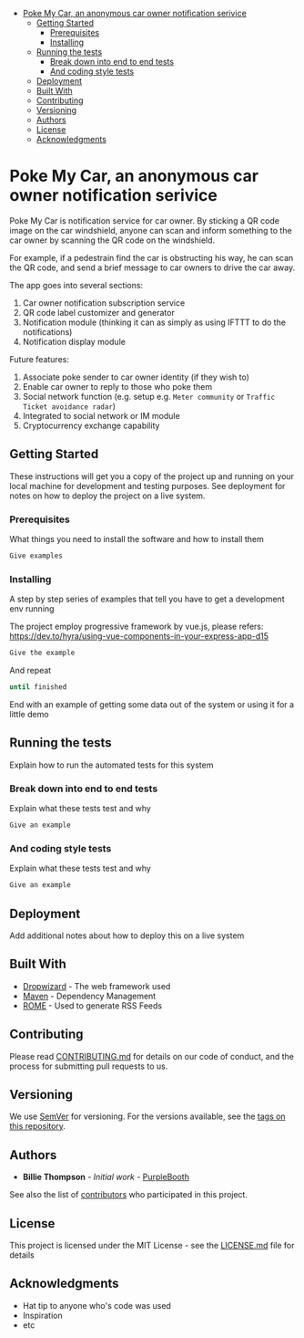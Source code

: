 <!-- TOC -->


- [Poke My Car, an anonymous car owner notification serivice](#poke-my-car--an-anonymous-car-owner-notification-serivice)
    - [Getting Started](#getting-started)
        - [Prerequisites](#prerequisites)
        - [Installing](#installing)
    - [Running the tests](#running-the-tests)
        - [Break down into end to end tests](#break-down-into-end-to-end-tests)
        - [And coding style tests](#and-coding-style-tests)
    - [Deployment](#deployment)
    - [Built With](#built-with)
    - [Contributing](#contributing)
    - [Versioning](#versioning)
    - [Authors](#authors)
    - [License](#license)
    - [Acknowledgments](#acknowledgments)

<!-- /TOC -->

# Poke My Car, an anonymous car owner notification serivice

Poke My Car is notification service for car owner. By sticking a QR code image on the car windshield, anyone can scan and inform something to the car owner by scanning the QR code on the windshield.

For example, if a pedestrain find the car is obstructing his way, he can scan the QR code, and send a brief message to car owners to drive the car away.

The app goes into several sections:

1. Car owner notification subscription service
1. QR code label customizer and generator
1. Notification module (thinking it can as simply as using IFTTT to do the notifications)
1. Notification display module

Future features:

1. Associate poke sender to car owner identity (if they wish to)
1. Enable car owner to reply to those who poke them
1. Social network function (e.g. setup e.g. `Meter community` or `Traffic Ticket avoidance radar`)
1. Integrated to social network or IM module
1. Cryptocurrency exchange capability

## Getting Started

These instructions will get you a copy of the project up and running on your local machine for development and testing purposes. See deployment for notes on how to deploy the project on a live system.

### Prerequisites

What things you need to install the software and how to install them

```bash
Give examples
```

### Installing

A step by step series of examples that tell you have to get a development env running

The project employ progressive framework by vue.js, please refers:
https://dev.to/hyra/using-vue-components-in-your-express-app-d15 

```bash
Give the example
```

And repeat

```bash
until finished
```

End with an example of getting some data out of the system or using it for a little demo

## Running the tests

Explain how to run the automated tests for this system

### Break down into end to end tests

Explain what these tests test and why

```bash
Give an example
```

### And coding style tests

Explain what these tests test and why

```bash
Give an example
```

## Deployment

Add additional notes about how to deploy this on a live system

## Built With

* [Dropwizard](http://www.dropwizard.io/1.0.2/docs/) - The web framework used
* [Maven](https://maven.apache.org/) - Dependency Management
* [ROME](https://rometools.github.io/rome/) - Used to generate RSS Feeds

## Contributing

Please read [CONTRIBUTING.md](https://gist.github.com/PurpleBooth/b24679402957c63ec426) for details on our code of conduct, and the process for submitting pull requests to us.

## Versioning

We use [SemVer](http://semver.org/) for versioning. For the versions available, see the [tags on this repository](https://github.com/your/project/tags). 

## Authors

* **Billie Thompson** - *Initial work* - [PurpleBooth](https://github.com/PurpleBooth)

See also the list of [contributors](https://github.com/your/project/contributors) who participated in this project.

## License

This project is licensed under the MIT License - see the [LICENSE.md](LICENSE.md) file for details

## Acknowledgments

- Hat tip to anyone who's code was used
- Inspiration
- etc
